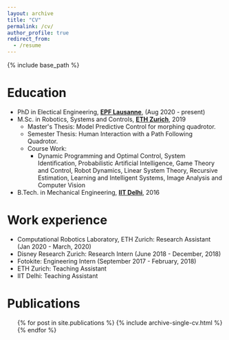 ```yaml
---
layout: archive
title: "CV"
permalink: /cv/
author_profile: true
redirect_from:
  - /resume
---
```


{% include base_path %}

Education
======
* PhD in Electical Engineering, [**EPF Lausanne**](https://www.epfl.ch/en/), (Aug 2020 - present)
* M.Sc. in Robotics, Systems and Controls, [**ETH Zurich**](https://www.ethz.ch/en/), 2019
  * Master's Thesis: Model Predictive Control for morphing quadrotor.
  * Semester Thesis: Human Interaction with a Path Following Quadrotor.
  * Course Work:
    * Dynamic Programming and Optimal Control, System Identification, Probabilistic Artificial Intelligence, Game Theory and Control, Robot Dynamics, Linear System Theory, Recursive Estimation, Learning and Intelligent Systems, Image Analysis and Computer Vision
* B.Tech. in Mechanical Engineering, [**IIT Delhi**](https://home.iitd.ac.in/), 2016


Work experience
======
* Computational Robotics Laboratory, ETH Zurich: Research Assistant (Jan 2020 - March, 2020)
* Disney Research Zurich: Research Intern (June 2018 - December, 2018)
* Fotokite: Engineering Intern (September 2017 - February, 2018)
* ETH Zurich: Teaching Assistant
* IIT Delhi: Teaching Assistant

Publications
======
  <ul>{% for post in site.publications %}
    {% include archive-single-cv.html %}
  {% endfor %}</ul>
  
<!-- Talks
======
  <ul>{% for post in site.talks %}
    {% include archive-single-talk-cv.html %}
  {% endfor %}</ul> -->
  
<!-- Teaching
======
  <ul>{% for post in site.teaching %}
    {% include archive-single-cv.html %}
  {% endfor %}</ul>
   -->
<!-- Service and leadership
======
* Currently signed in to 43 different slack teams -->
